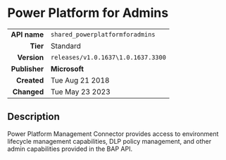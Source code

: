 # Power Platform for Admins
| | |
|-:|-|
|**API name**|`shared_powerplatformforadmins`|
|**Tier**|Standard|
|**Version**|`releases/v1.0.1637\1.0.1637.3300`|
|**Publisher**|**Microsoft**|
|**Created**|Tue Aug 21 2018|
|**Changed**|Tue May 23 2023|

## Description
Power Platform Management Connector provides access to environment lifecycle management capabilities, DLP policy management, and other admin capabilities provided in the BAP API.
